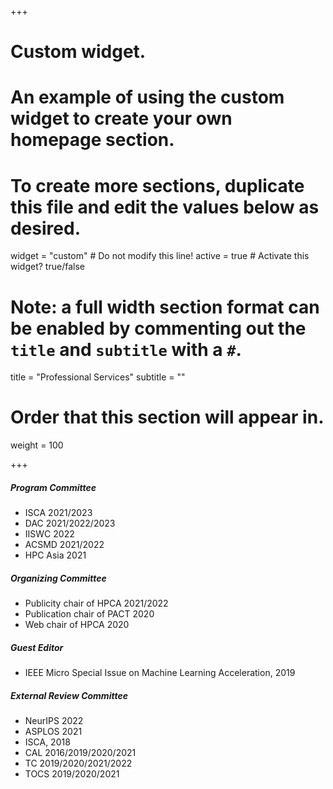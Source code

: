 +++
# Custom widget.
# An example of using the custom widget to create your own homepage section.
# To create more sections, duplicate this file and edit the values below as desired.
widget = "custom"  # Do not modify this line!
active = true  # Activate this widget? true/false

# Note: a full width section format can be enabled by commenting out the `title` and `subtitle` with a `#`.
title = "Professional Services"
subtitle = ""

# Order that this section will appear in.
weight = 100 

+++
##### Program Committee
- ISCA 2021/2023
- DAC 2021/2022/2023
- IISWC 2022
- ACSMD 2021/2022
- HPC Asia 2021

##### Organizing Committee
- Publicity chair of HPCA 2021/2022
- Publication chair of PACT 2020
- Web chair of HPCA 2020

##### Guest Editor
- IEEE Micro Special Issue on Machine Learning Acceleration, 2019

##### External Review Committee
-	NeurIPS 2022
-	ASPLOS 2021
-	ISCA, 2018
-	CAL 2016/2019/2020/2021
-	TC 2019/2020/2021/2022
-	TOCS 2019/2020/2021
<!-- -	TC Special Issue on Machine Learning Accelerators, 2022 -->
<!-- -	TPDS, 2017  -->  
<!-- -	TOSEM, 2017 --> 
<!-- -	JPDC, 2017  -->  
<!-- -	TVLSI, 2016 --> 
<!-- -	TCSVT, 2016 -->  
<!-- -	TETC, 2016  -->
